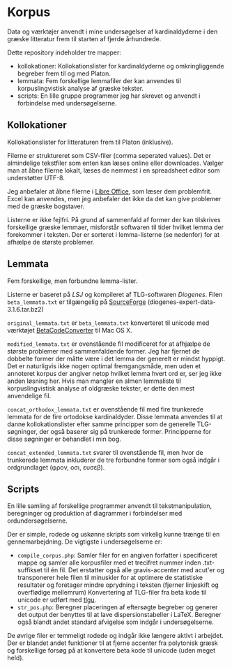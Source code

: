 Korpus
======

Data og værktøjer anvendt i mine undersøgelser af kardinaldyderne i den græske litteratur frem til starten af fjerde århundrede.

Dette repository indeholder tre mapper:
- kollokationer: Kollokationslister for kardinaldyderne og omkringliggende begreber frem til og med Platon.
- lemmata: Fem forskellige lemmafiler der kan anvendes til korpuslingvistisk analyse af græske tekster. 
- scripts: En lille gruppe programmer jeg har skrevet og anvendt i forbindelse med undersøgelserne.


Kollokationer
------------

Kollokationslister for litteraturen frem til Platon (inklusive).

Filerne er struktureret som CSV-filer (comma seperated values). Det er almindelige tekstfiler som enten kan læses online eller downloades. Vælger man at åbne filerne lokalt, læses de nemmest i en spreadsheet editor som understøtter UTF-8.

Jeg anbefaler at åbne filerne i [Libre Office](http://da.libreoffice.org/), som læser dem problemfrit. Excel kan anvendes, men jeg anbefaler det ikke da det kan give problemer med de græske bogstaver.

Listerne er ikke fejlfri. På grund af sammenfald af former der kan tilskrives forskellige græske lemmaer, misforstår softwaren til tider hvilket lemma der forekommer i teksten. Der er sorteret i lemma-listerne (se nedenfor) for at afhælpe de største problemer.


Lemmata
-------

Fem forskellige, men forbundne lemma-lister.

Listerne er baseret på _LSJ_ og kompileret af TLG-softwaren _Diogenes_. 
Filen `beta_lemmata.txt` er tilgængelig på [SourceForge](http://sourceforge.net/projects/diogenes/files/diogenes/3.1.6/)
 (diogenes-expert-data-3.1.6.tar.bz2) 

`original_lemmata.txt` er `beta_lemmata.txt` konverteret til unicode med værktøjet [BetaCodeConverter](http://www.lucius-hartmann.ch/programme/bcconver.php) til Mac OS X. 

`modified_lemmata.txt` er ovenstående fil modificeret for at afhjælpe de største problemer med sammenfaldende former. Jeg har fjernet de dobbelte former der måtte være i det lemma der generelt er mindst hyppigt. Det er naturligvis ikke nogen optimal fremgangsmåde, men uden et annoteret korpus der angiver netop hvilket lemma hvert ord er, ser jeg ikke anden løsning her. Hvis man mangler en almen lemmaliste til korpuslingvistisk analyse af oldgræske tekster, er dette den mest anvendelige fil. 

`concat_orthodox_lemmata.txt` er ovenstående fil med fire trunkerede lemmata for de fire ortodokse kardinaldyder. Disse lemmata anvendes til at danne kollokationslister efter samme principper som de generelle TLG-søgninger, der også baserer sig på trunkerede former. Principperne for disse søgninger er behandlet i min bog.

`concat_extended_lemmata.txt` svarer til ovenstående fil, men hvor de trunkerede lemmata inkluderer de tre forbundne former som også indgår i ordgrundlaget (φρον, οσι, ευσεβ).


Scripts
-------

En lille samling af forskellige programmer anvendt til tekstmanipulation, beregninger og produktion af diagrammer i forbindelser med ordundersøgelserne.

Der er simple, rodede og uskønne skripts som virkelig kunne trænge til en gennemarbejdning.
De vigtigste i undersøgelserne er:

- `compile_corpus.php`: Samler filer for en angiven forfatter i specificeret mappe og samler alle korpusfiler med et trecifret nummer inden .txt-suffikset til én fil. Det erstatter også alle gravis-accenter med acut'er og transponerer hele filen til minuskler for at optimere de statistiske resultater og foretager mindre oprydning i teksten (fjerner linjeskift og overflødige mellemrum)
Konvertering af TLG-filer fra beta kode til unicode er udført med [tlgu](http://tlgu.carmen.gr/tlgu.1.html).
- `str_pos.php`: Beregner placeringen af eftersøgte begreber og generer det output der benyttes til at lave dispersionstabeller i LaTeX. Beregner også blandt andet standard afvigelse som indgår i undersøgelserne.

De øvrige filer er temmeligt rodede og indgår ikke længere aktivt i arbejdet. Der er blandet andet funktioner til at fjerne accenter fra polytonisk græsk og forskellige forsøg på at konvertere beta kode til unicode (uden meget held). 
 


